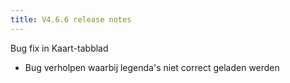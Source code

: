 ```yaml
---
title: V4.6.6 release notes
---
```


Bug fix in Kaart-tabblad

- Bug verholpen waarbij legenda's niet correct geladen werden
